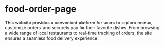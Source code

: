 # food-order-page
This website provides a convenient platform for users to explore menus, customize orders, and securely pay for their favorite dishes. From browsing a wide range of local restaurants to real-time tracking of orders, the site ensures a seamless food delivery experience. 
